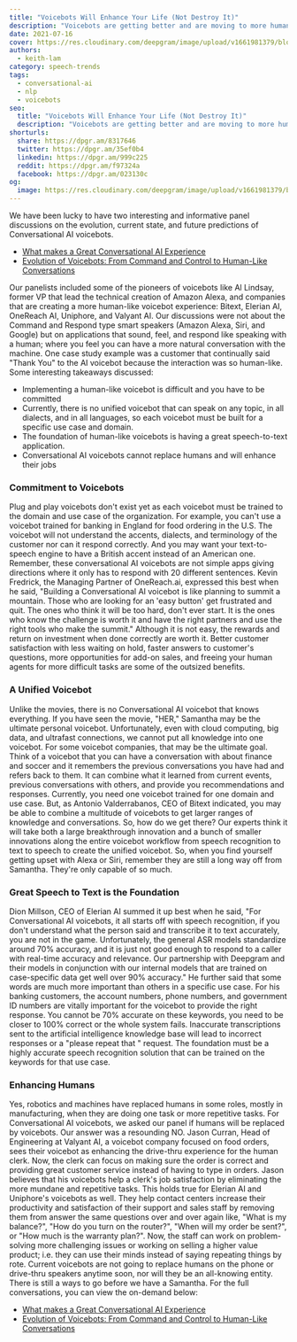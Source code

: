 ```yaml
---
title: "Voicebots Will Enhance Your Life (Not Destroy It)"
description: "Voicebots are getting better and are moving to more human-like conversations instead of command and control. Learn from the experts at the cutting edge of voicebots."
date: 2021-07-16
cover: https://res.cloudinary.com/deepgram/image/upload/v1661981379/blog/voicebots-will-enhance-your-life-not-destroy-it/voicebots-enhance-life%402x.jpg
authors:
  - keith-lam
category: speech-trends
tags:
  - conversational-ai
  - nlp
  - voicebots
seo:
  title: "Voicebots Will Enhance Your Life (Not Destroy It)"
  description: "Voicebots are getting better and are moving to more human-like conversations instead of command and control. Learn from the experts at the cutting edge of voicebots."
shorturls:
  share: https://dpgr.am/8317646
  twitter: https://dpgr.am/35ef0b4
  linkedin: https://dpgr.am/999c225
  reddit: https://dpgr.am/f97324a
  facebook: https://dpgr.am/023130c
og:
  image: https://res.cloudinary.com/deepgram/image/upload/v1661981379/blog/voicebots-will-enhance-your-life-not-destroy-it/voicebots-enhance-life%402x.jpg
---
```


We have been lucky to have two interesting and informative panel discussions on the evolution, current state, and future predictions of Conversational AI voicebots. 

*   [What makes a Great Conversational AI Experience](https://offers.deepgram.com/what-makes-a-great-conversational-ai-experience-webinar-on-demand)
*   [Evolution of Voicebots: From Command and Control to Human-Like Conversations](https://offers.deepgram.com/evolution-of-voicebots-panel-webinar-on-demand)

Our panelists included some of the pioneers of voicebots like Al Lindsay, former VP that lead the technical creation of Amazon Alexa, and companies that are creating a more human-like voicebot experience: Bitext, Elerian AI, OneReach AI, Uniphore, and Valyant AI. Our discussions were not about the Command and Respond type smart speakers (Amazon Alexa, Siri, and Google) but on applications that sound, feel, and respond like speaking with a human; where you feel you can have a more natural conversation with the machine.  One case study example was a customer that continually said "Thank You" to the AI voicebot because the interaction was so human-like. Some interesting takeaways discussed:

*   Implementing a human-like voicebot is difficult and you have to be committed
*   Currently, there is no unified voicebot that can speak on any topic, in all dialects, and in all languages, so each voicebot must be built for a specific use case and domain.
*   The foundation of human-like voicebots is having a great speech-to-text application.
*   Conversational AI voicebots cannot replace humans and will enhance their jobs

### **Commitment to Voicebots**

Plug and play voicebots don't exist yet as each voicebot must be trained to the domain and use case of the organization.  For example, you can't use a voicebot trained for banking in England for food ordering in the U.S.  The voicebot will not understand the accents, dialects, and terminology of the customer nor can it respond correctly.  And you may want your text-to-speech engine to have a British accent instead of an American one.  Remember, these conversational AI voicebots are not simple apps giving directions where it only has to respond with  20 different sentences.  Kevin Fredrick, the Managing Partner of OneReach.ai, expressed this best when he said, "Building a Conversational AI voicebot is like planning to summit a mountain.  Those who are looking for an 'easy button' get frustrated and quit.  The ones who think it will be too hard, don't ever start.  It is the ones who know the challenge is worth it and have the right partners and use the right tools who make the summit."  Although it is not easy, the rewards and return on investment when done correctly are worth it.  Better customer satisfaction with less waiting on hold, faster answers to customer's questions, more opportunities for add-on sales, and freeing your human agents for more difficult tasks are some of the outsized benefits.

### **A Unified Voicebot**

Unlike the movies, there is no Conversational AI voicebot that knows everything.  If you have seen the movie, "HER," Samantha may be the ultimate personal voicebot. Unfortunately, even with cloud computing, big data, and ultrafast connections, we cannot put all knowledge into one voicebot.  For some voicebot companies, that may be the ultimate goal.  Think of a voicebot that you can have a conversation with about finance and soccer and it remembers the previous conversations you have had and refers back to them.  It can combine what it learned from current events, previous conversations with others, and provide you recommendations and responses. Currently, you need one voicebot trained for one domain and use case.  But, as Antonio Valderrabanos, CEO of Bitext indicated, you may be able to combine a multitude of voicebots to get larger ranges of knowledge and conversations.  So, how do we get there?  Our experts think it will take both a large breakthrough innovation and a bunch of smaller innovations along the entire voicebot workflow from speech recognition to text to speech to create the unified voicebot.  ​​So, when you find yourself getting upset with Alexa or Siri, remember they are still a long way off from Samantha. They're only capable of so much.

### **Great Speech to Text is the Foundation**

Dion Millson, CEO of Elerian AI summed it up best when he said, "For Conversational AI voicebots, it all starts off with speech recognition, if you don't understand what the person said and transcribe it to text accurately, you are not in the game. Unfortunately, the general ASR models standardize around 70% accuracy, and it is just not good enough to respond to a caller with real-time accuracy and relevance. Our partnership with Deepgram and their models in conjunction with our internal models that are trained on case-specific data get well over 90% accuracy."  He further said that some words are much more important than others in a specific use case.  For his banking customers, the account numbers, phone numbers, and government ID numbers are vitally important for the voicebot to provide the right response.  You cannot be 70% accurate on these keywords, you need to be closer to 100% correct or the whole system fails.  Inaccurate transcriptions sent to the artificial intelligence knowledge base will lead to incorrect responses or a "please repeat that " request.  The foundation must be a highly accurate speech recognition solution that can be trained on the keywords for that use case.

### **Enhancing Humans**

Yes, robotics and machines have replaced humans in some roles, mostly in manufacturing, when they are doing one task or more repetitive tasks.  For Conversational AI voicebots, we asked our panel if humans will be replaced by voicebots.  Our answer was a resounding NO.  Jason Curran, Head of Engineering at Valyant AI, a voicebot company focused on food orders, sees their voicebot as enhancing the drive-thru experience for the human clerk.  Now, the clerk can focus on making sure the order is correct and providing great customer service instead of having to type in orders. Jason believes that his voicebots help a clerk's job satisfaction by eliminating the more mundane and repetitive tasks. This holds true for Elerian AI and Uniphore's voicebots as well. They help contact centers increase their productivity and satisfaction of their support and sales staff by removing them from answer the same questions over and over again like, "What is my balance?", "How do you turn on the router?", "When will my order be sent?", or "How much is the warranty plan?". Now, the staff can work on problem-solving more challenging issues or working on selling a higher value product; i.e. they can use their minds instead of saying repeating things by rote.   Current voicebots are not going to replace humans on the phone or drive-thru speakers anytime soon, nor will they be an all-knowing entity.  There is still a ways to go before we have a Samantha. For the full conversations, you can view the on-demand below:

*   [What makes a Great Conversational AI Experience](https://offers.deepgram.com/what-makes-a-great-conversational-ai-experience-webinar-on-demand)
*   [Evolution of Voicebots: From Command and Control to Human-Like Conversations](https://offers.deepgram.com/evolution-of-voicebots-panel-webinar-on-demand)
